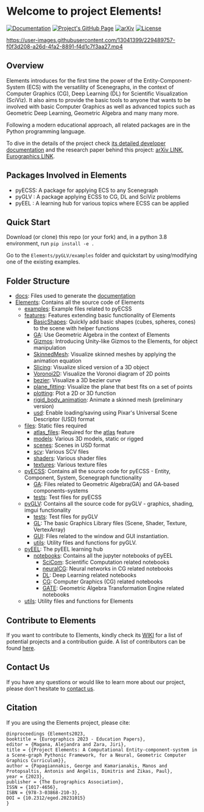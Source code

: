 # Welcome to project Elements!

[![Documentation](https://readthedocs.org/projects/elementsproject/badge/)](http://ElementsProject.readthedocs.io/en/latest/)
[![Project's GitHub Page](https://github.com/papagiannakis/Elements/actions/workflows/pages/pages-build-deployment/badge.svg?branch=github_page)](https://papagiannakis.github.io/Elements)
[![arXiv](https://img.shields.io/badge/arXiv-2302.07691-b31b1b.svg)](https://arxiv.org/abs/2302.07691)
[![License](https://img.shields.io/badge/License-Apache_2.0-blue.svg)](https://opensource.org/licenses/Apache-2.0)



https://user-images.githubusercontent.com/13041399/229489757-f0f3d208-a26d-4fa2-8891-f4d1c7f3aa27.mp4




## Overview
 
Elements introduces for the first time the power of the Entity-Component-System (ECS) with the versatility of Scenegraphs, in the context of Computer Graphics (CG), Deep Learning (DL) for Scientific Visualization (SciViz). It also aims to provide the basic tools to anyone that wants to be involved with basic Computer Graphics as well as advanced topics such as Geometric Deep Learning, Geometric Algebra and many many more.

Following a modern educational approach, all related packages are in the Python programming language.

To dive in the details of the project check [its detailed developer documentation](https://elementsproject.readthedocs.io/en/latest/index.html) and the research paper behind this project: [arXiv LINK](https://arxiv.org/abs/2302.07691), [Eurographics LINK](https://diglib.eg.org/handle/10.2312/eged20231015).

## Packages Involved in Elements

* pyECSS: A package for applying ECS to any Scenegraph
* pyGLV : A package applying ECSS to CG, DL and SciViz problems
* pyEEL : A learning hub for various topics where ECSS can be applied



## Quick Start

Download (or clone) this repo (or your fork) and, in a python 3.8 environment, run ```pip install -e .```

Go to the ```Elements/pyGLV/examples``` folder and quickstart by using/modifying one of the existing examples.

## Folder Structure

* [docs](./docs): Files used to generate the [documentation](https://elementsproject.readthedocs.io/en/latest/index.html)
* [Elements](./Elements/): Contains all the source code of Elements
  * [examples](./Elements/examples): Example files related to pyECSS
  * [features](./Elements/features): Features extending basic functionality of Elements
    * [BasicShapes](./Elements/features/BasicShapes): Quickly add basic shapes (cubes, spheres, cones) to the scene with helper functions
    * [GA](./Elements/features/GA): Use Geometric Algebra in the context of Elements
    * [Gizmos](./Elements/features/Gizmos): Introducing Unity-like Gizmos to the Elements, for object manipulation
    * [SkinnedMesh](./Elements/features/SkinnedMesh): Visualize skinned meshes by applying the animation equation
    * [Slicing](./Elements/features/Slicing): Visualize sliced version of a 3D object
    * [Voronoi2D](./Elements/features/Voronoi2D): Visualize the Voronoi diagram of 2D points
    * [bezier](./Elements/features/bezier): Visualize a 3D bezier curve
    * [plane_fitting](./Elements/features/plane_fitting): Visualize the plane that best fits on a set of points
    * [plotting](./Elements/features/plotting): Plot a 2D or 3D function
    * [rigid_body_animation](./Elements/features/rigid_body_animation): Animate a skinned mesh (preliminary version)
    * [usd](./Elements/features/usd): Enable loading/saving using Pixar's Universal Scene Descriptor (USD) format
  * [files](./Elements/files): Static files required
    * [atlas_files](./Elements/files/atlas_files): Required for the [atlas](./Elements/features/atlas) feature
    * [models](./Elements/files/models): Various 3D models, static or rigged
    * [scenes](./Elements/files/scenes): Scenes in USD format
    * [scv](./Elements/files/scv): Various SCV files
    * [shaders](./Elements/files/shaders): Various shader files
    * [textures](./Elements/files/textures): Various texture files
  * [pyECSS](./Elements/pyECSS): Contains all the source code for pyECSS - Entity, Component, System, Scenegraph functionality
    * [GA](./Elements/pyECSS/GA): Files related to Geometric Algebra(GA) and GA-based components-systems
    * [tests](./Elements/pyECSS/tests): Test files for pyECSS
  * [pyGLV](./Elements/pyGLV): Contains all the source code for pyGLV - graphics, shading, imgui functionality
    * [tests](./Elements/pyGLV/tests): Test files for pyGLV
    * [GL](./Elements/pyGLV/GL): The basic Graphics Library files (Scene, Shader, Texture, VertexArray)
    * [GUI](./Elements/pyGLV/GUI): Files related to the window and GUI instantiation.
    * [utils](./Elements/pyGLV/utils): Utility files and functions for pyGLV.
  * [pyEEL](./Elements/pyEEL): The pyEEL learning hub
    * [notebooks](./Elements/pyEEL/notebooks): Contains all the jupyter notebooks of pyEEL  
      * [SciCom](./Elements/pyEEL/notebooks/SciCom): Scientific Computation related notebooks
      * [neuralCG](./Elements/pyEEL/notebooks/neuralCG): Neural networks in CG related notebooks
      * [DL](./Elements/pyEEL/notebooks/DL): Deep Learning related notebooks
      * [CG](./Elements/pyEEL/notebooks/CG): Computer Graphics (CG) related notebooks
      * [GATE](./Elements/pyEEL/notebooks/GATE): Geometric Algebra Transformation Engine related notebooks
  * [utils](./Elements/utils): Utility files and functions for Elements
  
## Contribute to Elements</h2>
If you want to contribute to Elements, kindly check its [WIKI](https://github.com/papagiannakis/Elements/wiki) 
for a list of potential projects and a contribution guide. A list of contributors can be found [here](https://github.com/papagiannakis/Elements/wiki/Contributors).

## Contact Us

If you have any questions or would like to learn more about our project, please don't hesitate to [contact us](mailto:papagian@ics.forth.gr).


## Citation

If you are using the Elements project, please cite:

```
@inproceedings {Elements2023,
booktitle = {Eurographics 2023 - Education Papers},
editor = {Magana, Alejandra and Zara, Jiri},
title = {{Project Elements: A Computational Entity-component-system in a Scene-graph Pythonic Framework, for a Neural, Geometric Computer Graphics Curriculum}},
author = {Papagiannakis, George and Kamarianakis, Manos and Protopsaltis, Antonis and Angelis, Dimitris and Zikas, Paul},
year = {2023},
publisher = {The Eurographics Association},
ISSN = {1017-4656},
ISBN = {978-3-03868-210-3},
DOI = {10.2312/eged.20231015}
}
```
